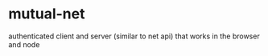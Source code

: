 # mutual-net
authenticated client and server (similar to net api) that works in the browser and node
